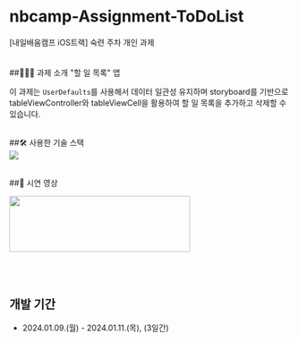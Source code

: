 # nbcamp-Assignment-ToDoList
[내일배움캠프 iOS트랙] 숙련 주차 개인 과제 
<br><br><br>
##👨🏻‍💻 과제 소개
"할 일 목록" 앱<p>
이 과제는 `UserDefaults`를 사용해서 데이터 일관성 유지하며 storyboard를 기반으로 tableViewController와 tableViewCell을 활용하여 할 일 목록을 추가하고 삭제할 수 있습니다.
<br><br>

##🛠️ 사용한 기술 스택 <br>
<img src=https://developer.apple.com/assets/elements/icons/swiftui/swiftui-96x96_2x.png>
<br><br>


##🎥 시연 영상
 <br>
 
<img width="80%" src=https://github.com/cantabilano/ToDowithData/assets/88497383/1454680b-1753-4010-8e05-d12fe54d2287 width="600" height="100"/>

<br><br>
## 개발 기간
* 2024.01.09.(월) - 2024.01.11.(목), (3일간)
<br><br>
